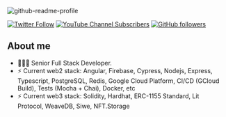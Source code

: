 

![github-readme-profile](https://user-images.githubusercontent.com/22874642/182284838-a7a148a2-e667-46b6-80e3-7ea08612ef6c.png)


[![Twitter Follow](https://img.shields.io/twitter/follow/jmbl1685?style=social)](https://twitter.com/jmbl1685)
[![YouTube Channel Subscribers](https://img.shields.io/youtube/channel/subscribers/UCO2Ugy7W2xHZ6sDGBiRizrg?style=social)](https://www.youtube.com/channel/UCO2Ugy7W2xHZ6sDGBiRizrg?sub_confirmation=1)
[![GitHub followers](https://img.shields.io/github/followers/jmbl1685?style=social)](https://github.com/jmbl1685)

## About me

- 👨🏻‍💻 Senior Full Stack Developer.
- ⚡️ Current web2 stack: Angular, Firebase, Cypress, Nodejs, Express, Typescript, PostgreSQL, Redis, Google Cloud Platform, CI/CD (GCloud Build), Tests (Mocha + Chai), Docker, etc
- ⚡️ Current web3 stack: Solidity, Hardhat, ERC-1155 Standard, Lit Protocol, WeaveDB, Siwe, NFT.Storage
